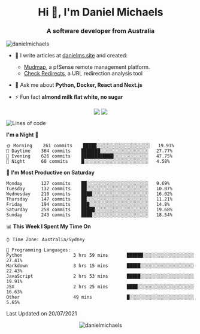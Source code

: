 <h1 align="center">Hi 👋, I'm Daniel Michaels</h1>
<h3 align="center">A software developer from Australia</h3>
<p align="left"> <img src="https://komarev.com/ghpvc/?username=danielmichaels" alt="danielmichaels" /> </p>

- 📝 I write articles at [danielms.site](https://danielms.site?ref=danielmichaels-github) and created:
    - [Mudmap](https://mudmap.io?ref=danielmichaels-github), a pfSense remote management platform.
    - [Check Redirects](https://www.check-redirects.com?ref=danielmichaels-github), a URL redirection analysis tool
- 💬 Ask me about **Python, Docker, React and Next.js**

- ⚡ Fun fact **almond milk flat white, no sugar**

<p align="center">
<a href="https://twitter.com/dansult" target="_blank"><img align="center" src="https://img.shields.io/badge/twitter-%231DA1F2.svg?&style=for-the-badge&logo=twitter&logoColor=white"></a>
<a href="https://linkedin.com/in/daniel-michaels" target="_blank"><img align="center" src="https://img.shields.io/badge/linkedin-%230077B5.svg?&style=for-the-badge&logo=linkedin&logoColor=white"></a>
</p>

<!--START_SECTION:waka-->
![Lines of code](https://img.shields.io/badge/From%20Hello%20World%20I%27ve%20Written-407629%20lines%20of%20code-blue)

**I'm a Night 🦉** 

```text
🌞 Morning    261 commits    █████░░░░░░░░░░░░░░░░░░░░   19.91% 
🌆 Daytime    364 commits    ███████░░░░░░░░░░░░░░░░░░   27.77% 
🌃 Evening    626 commits    ████████████░░░░░░░░░░░░░   47.75% 
🌙 Night      60 commits     █░░░░░░░░░░░░░░░░░░░░░░░░   4.58%

```
📅 **I'm Most Productive on Saturday** 

```text
Monday       127 commits    ██░░░░░░░░░░░░░░░░░░░░░░░   9.69% 
Tuesday      132 commits    ██░░░░░░░░░░░░░░░░░░░░░░░   10.07% 
Wednesday    210 commits    ████░░░░░░░░░░░░░░░░░░░░░   16.02% 
Thursday     147 commits    ██░░░░░░░░░░░░░░░░░░░░░░░   11.21% 
Friday       194 commits    ███░░░░░░░░░░░░░░░░░░░░░░   14.8% 
Saturday     258 commits    █████░░░░░░░░░░░░░░░░░░░░   19.68% 
Sunday       243 commits    ████░░░░░░░░░░░░░░░░░░░░░   18.54%

```


📊 **This Week I Spent My Time On** 

```text
⌚︎ Time Zone: Australia/Sydney

💬 Programming Languages: 
Python                   3 hrs 59 mins       ██████░░░░░░░░░░░░░░░░░░░   27.41% 
Markdown                 3 hrs 15 mins       █████░░░░░░░░░░░░░░░░░░░░   22.43% 
JavaScript               2 hrs 53 mins       █████░░░░░░░░░░░░░░░░░░░░   19.91% 
JSX                      2 hrs 25 mins       ████░░░░░░░░░░░░░░░░░░░░░   16.63% 
Other                    49 mins             █░░░░░░░░░░░░░░░░░░░░░░░░   5.65%

```


 Last Updated on 20/07/2021
<!--END_SECTION:waka-->

<p align="center"> <img src="https://github-readme-stats.vercel.app/api?username=danielmichaels&show_icons=true" alt="danielmichaels" /> </p>

